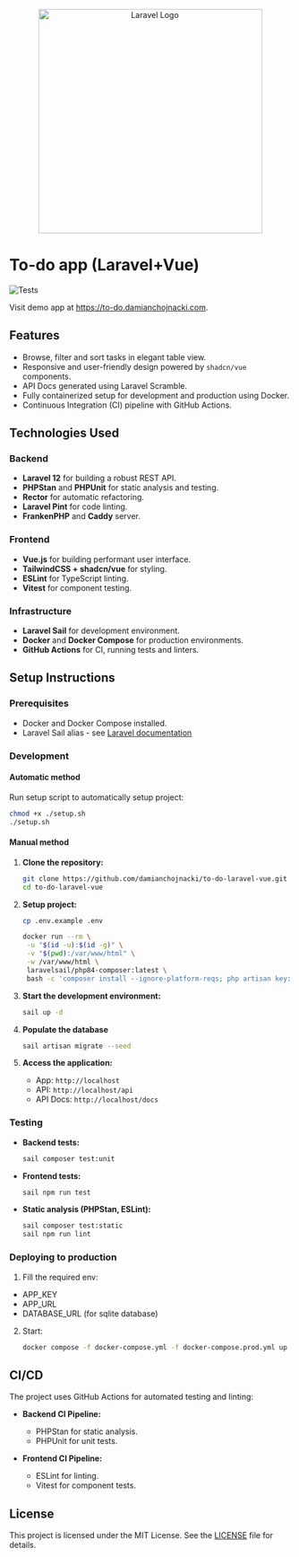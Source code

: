 <p align="center"><a href="https://laravel.com" target="_blank"><img src="https://raw.githubusercontent.com/laravel/art/master/logo-lockup/5%20SVG/2%20CMYK/1%20Full%20Color/laravel-logolockup-cmyk-red.svg" width="400" alt="Laravel Logo"></a></p>

# To-do app (Laravel+Vue)

![Tests](https://github.com/damianchojnacki/to-do-laravel-vue/actions/workflows/tests.yml/badge.svg)

Visit demo app at https://to-do.damianchojnacki.com.

## Features

- Browse, filter and sort tasks in elegant table view.
- Responsive and user-friendly design powered by `shadcn/vue` components.
- API Docs generated using Laravel Scramble.
- Fully containerized setup for development and production using Docker.
- Continuous Integration (CI) pipeline with GitHub Actions.

## Technologies Used

### Backend
- **Laravel 12** for building a robust REST API.
- **PHPStan** and **PHPUnit** for static analysis and testing.
- **Rector** for automatic refactoring.
- **Laravel Pint** for code linting.
- **FrankenPHP** and **Caddy** server.

### Frontend
- **Vue.js** for building performant user interface.
- **TailwindCSS + shadcn/vue** for styling.
- **ESLint** for TypeScript linting.
- **Vitest** for component testing.

### Infrastructure
- **Laravel Sail** for development environment.
- **Docker** and **Docker Compose** for production environments.
- **GitHub Actions** for CI, running tests and linters.

## Setup Instructions

### Prerequisites

- Docker and Docker Compose installed.
- Laravel Sail alias - see [Laravel documentation](https://laravel.com/docs/11.x/sail#configuring-a-shell-alias)

### Development

#### Automatic method

Run setup script to automatically setup project:
    
```bash
chmod +x ./setup.sh
./setup.sh
```

#### Manual method

1. **Clone the repository:**
   ```bash
   git clone https://github.com/damianchojnacki/to-do-laravel-vue.git
   cd to-do-laravel-vue
   ```

2. **Setup project:**
   ```bash
   cp .env.example .env
   
   docker run --rm \
    -u "$(id -u):$(id -g)" \
    -v "$(pwd):/var/www/html" \
    -w /var/www/html \
    laravelsail/php84-composer:latest \
    bash -c 'composer install --ignore-platform-reqs; php artisan key:generate'
   ```

2. **Start the development environment:**
   ```bash
   sail up -d
   ```

3. **Populate the database**
   ```bash
   sail artisan migrate --seed
   ```

4. **Access the application:**
    - App: `http://localhost`
    - API: `http://localhost/api`
    - API Docs: `http://localhost/docs`

### Testing

- **Backend tests:**
    ```bash
    sail composer test:unit
    ```

- **Frontend tests:**
    ```bash
    sail npm run test
    ```

- **Static analysis (PHPStan, ESLint):**
    ```bash
    sail composer test:static
    sail npm run lint
    ```

### Deploying to production

1. Fill the required env:
- APP_KEY
- APP_URL
- DATABASE_URL (for sqlite database)

2. Start:
    ```bash
    docker compose -f docker-compose.yml -f docker-compose.prod.yml up -d --wait
    ```

## CI/CD

The project uses GitHub Actions for automated testing and linting:

- **Backend CI Pipeline:**
    - PHPStan for static analysis.
    - PHPUnit for unit tests.

- **Frontend CI Pipeline:**
    - ESLint for linting.
    - Vitest for component tests.

## License

This project is licensed under the MIT License. See the [LICENSE](LICENSE) file for details.

